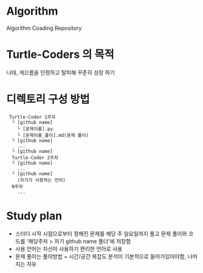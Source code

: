 # Algorithm
Algorithm Coading Repository

# Turtle-Coders 의 목적
나태, 게으름을 인정하고 탈피해 꾸준히 성장 하기

# 디렉토리 구성 방법
```
 Turtle-Coder 1주차
  └ [github name]
    └ [문제이름].py
    └ [문제이름_풀이].md(문제 풀이)
  └ [github name]
    ...
  └ [github name]
  Turtle-Coder 2주차
  └ [github name]
    ...
  └ [github name]
    (자기가 사용하는 언어)
  N주차
    ...
```

# Study plan
* 스터디 시작 시점으로부터 정해진 문제를 해당 주 일요일까지 풀고 문제 풀이와 코드를 '해당주차 > 자기 github name 폴더'에 저장함
* 사용 언어는 자신이 사용하기 편리한 언어로 사용
* 문제 풀이는 풀이방법 + 시간/공간 복잡도 분석이 기본적으로 들어가있어야함, 나머지는 자유
